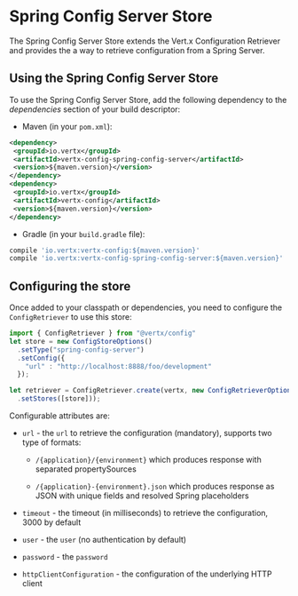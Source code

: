 # Spring Config Server Store

The Spring Config Server Store extends the Vert.x Configuration
Retriever and provides the a way to retrieve configuration from a Spring
Server.

## Using the Spring Config Server Store

To use the Spring Config Server Store, add the following dependency to
the *dependencies* section of your build descriptor:

  - Maven (in your `pom.xml`):

<!-- end list -->

``` xml
<dependency>
 <groupId>io.vertx</groupId>
 <artifactId>vertx-config-spring-config-server</artifactId>
 <version>${maven.version}</version>
</dependency>
<dependency>
 <groupId>io.vertx</groupId>
 <artifactId>vertx-config</artifactId>
 <version>${maven.version}</version>
</dependency>
```

  - Gradle (in your `build.gradle` file):

<!-- end list -->

``` groovy
compile 'io.vertx:vertx-config:${maven.version}'
compile 'io.vertx:vertx-config-spring-config-server:${maven.version}'
```

## Configuring the store

Once added to your classpath or dependencies, you need to configure the
`ConfigRetriever` to use this store:

``` js
import { ConfigRetriever } from "@vertx/config"
let store = new ConfigStoreOptions()
  .setType("spring-config-server")
  .setConfig({
    "url" : "http://localhost:8888/foo/development"
  });

let retriever = ConfigRetriever.create(vertx, new ConfigRetrieverOptions()
  .setStores([store]));
```

Configurable attributes are:

  - `url` - the `url` to retrieve the configuration (mandatory),
    supports two type of formats:
    
      - `/{application}/{environment}` which produces response with
        separated propertySources
    
      - `/{application}-{environment}.json` which produces response as
        JSON with unique fields and resolved Spring placeholders

  - `timeout` - the timeout (in milliseconds) to retrieve the
    configuration, 3000 by default

  - `user` - the `user` (no authentication by default)

  - `password` - the `password`

  - `httpClientConfiguration` - the configuration of the underlying HTTP
    client
